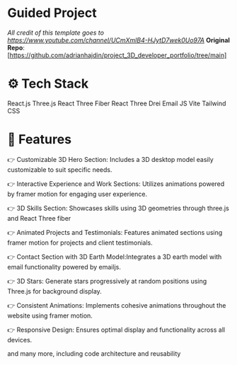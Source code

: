 # Guided Project
*All credit of this template goes to https://www.youtube.com/channel/UCmXmlB4-HJytD7wek0Uo97A*
**Original Repo**: [https://github.com/adrianhajdin/project_3D_developer_portfolio/tree/main]
# ⚙️ Tech Stack
React.js
Three.js
React Three Fiber
React Three Drei
Email JS
Vite
Tailwind CSS

# 🔋 Features
👉 Customizable 3D Hero Section: Includes a 3D desktop model easily customizable to suit specific needs.

👉 Interactive Experience and Work Sections: Utilizes animations powered by framer motion for engaging user experience.

👉 3D Skills Section: Showcases skills using 3D geometries through three.js and React Three fiber

👉 Animated Projects and Testimonials: Features animated sections using framer motion for projects and client testimonials.

👉 Contact Section with 3D Earth Model:Integrates a 3D earth model with email functionality powered by emailjs.

👉 3D Stars: Generate stars progressively at random positions using Three.js for background display.

👉 Consistent Animations: Implements cohesive animations throughout the website using framer motion.

👉 Responsive Design: Ensures optimal display and functionality across all devices.

and many more, including code architecture and reusability
